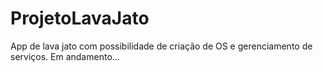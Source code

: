 # ProjetoLavaJato
App de lava jato com possibilidade de criação de OS e gerenciamento de serviços. Em andamento...
